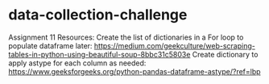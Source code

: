 # data-collection-challenge
Assignment 11
Resources:
Create the list of dictionaries in a For loop to populate dataframe later: https://medium.com/geekculture/web-scraping-tables-in-python-using-beautiful-soup-8bbc31c5803e
Create dictionary to apply astype for each column as needed: https://www.geeksforgeeks.org/python-pandas-dataframe-astype/?ref=lbp